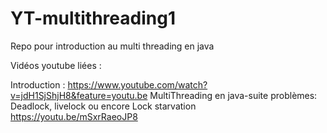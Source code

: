 # YT-multithreading1
Repo pour introduction au multi threading en java 

Vidéos youtube liées :

Introduction : 
  https://www.youtube.com/watch?v=jdH1SjShjH8&feature=youtu.be
MultiThreading en java-suite problèmes: Deadlock, livelock ou encore Lock starvation 
  https://youtu.be/mSxrRaeoJP8

